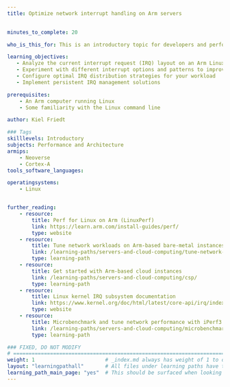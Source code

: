 ```yaml
---
title: Optimize network interrupt handling on Arm servers

   
minutes_to_complete: 20

who_is_this_for: This is an introductory topic for developers and performance engineers who are interested in understanding how network interrupt patterns can impact performance on cloud servers.

learning_objectives:
   - Analyze the current interrupt request (IRQ) layout on an Arm Linux system
   - Experiment with different interrupt options and patterns to improve performance
   - Configure optimal IRQ distribution strategies for your workload
   - Implement persistent IRQ management solutions

prerequisites:
    - An Arm computer running Linux
    - Some familiarity with the Linux command line

author: Kiel Friedt

### Tags
skilllevels: Introductory
subjects: Performance and Architecture
armips:
    - Neoverse
    - Cortex-A
tools_software_languages:

operatingsystems:
    - Linux


further_reading:
    - resource:
        title: Perf for Linux on Arm (LinuxPerf)
        link: https://learn.arm.com/install-guides/perf/
        type: website
    - resource:
        title: Tune network workloads on Arm-based bare-metal instances
        link: /learning-paths/servers-and-cloud-computing/tune-network-workloads-on-bare-metal/
        type: learning-path
    - resource:
        title: Get started with Arm-based cloud instances
        link: /learning-paths/servers-and-cloud-computing/csp/
        type: learning-path
    - resource:
        title: Linux kernel IRQ subsystem documentation
        link: https://www.kernel.org/doc/html/latest/core-api/irq/index.html
        type: website
    - resource:
        title: Microbenchmark and tune network performance with iPerf3
        link: /learning-paths/servers-and-cloud-computing/microbenchmark-network-iperf3/
        type: learning-path

### FIXED, DO NOT MODIFY
# ================================================================================
weight: 1                       # _index.md always has weight of 1 to order correctly
layout: "learningpathall"       # All files under learning paths have this same wrapper
learning_path_main_page: "yes"  # This should be surfaced when looking for related content. Only set for _index.md of learning path content.
---
```


